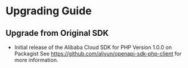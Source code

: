 Upgrading Guide
===============



Upgrade from Original SDK
-----------------------

* Initial release of the Alibaba Cloud SDK for PHP Version 1.0.0 on Packagist See <https://github.com/aliyun/openapi-sdk-php-client> for more information.
